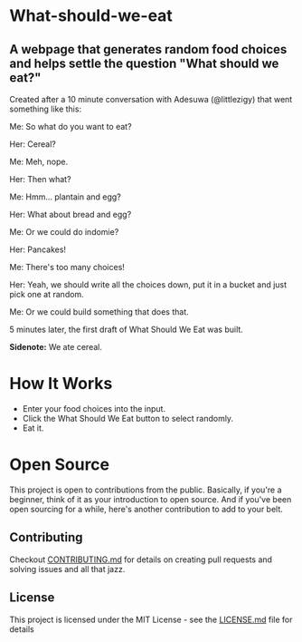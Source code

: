# What-should-we-eat
A webpage that generates random food choices and helps settle the question "What should we eat?"
---
Created after a 10 minute conversation with Adesuwa (@littlezigy) that went something like this:

Me: So what do you want to eat?

Her: Cereal?

Me: Meh, nope.

Her: Then what?

Me: Hmm... plantain and egg?

Her: What about bread and egg?

Me: Or we could do indomie?

Her: Pancakes!

Me: There's too many choices!

Her: Yeah, we should write all the choices down, put it in a bucket and just pick one at random.

Me: Or we could build something that does that.

5 minutes later, the first draft of What Should We Eat was built.

**Sidenote:** We ate cereal.

# How It Works
- Enter your food choices into the input.
- Click the What Should We Eat button to select randomly.
- Eat it.

# Open Source
This project is open to contributions from the public. 
Basically, if you're a beginner, think of it as your introduction to open source. 
And if you've been open sourcing for a while, here's another contribution to add to your belt.

## Contributing
Checkout [CONTRIBUTING.md](.github/CONTRIBUTING.md) for details on creating pull requests and solving issues and all that jazz.

## License
This project is licensed under the MIT License - see the [LICENSE.md](.github/LICENSE) file for details
